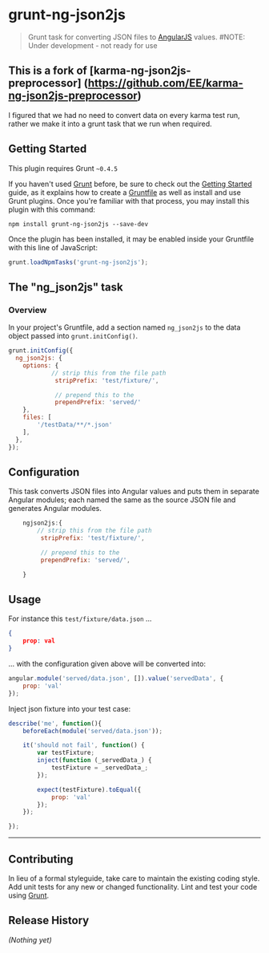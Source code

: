 # grunt-ng-json2js

>Grunt task for converting JSON files to [AngularJS](http://angularjs.org/) values.
#NOTE: Under development - not ready for use

## This is a fork of [karma-ng-json2js-preprocessor] (https://github.com/EE/karma-ng-json2js-preprocessor)
I figured that we had no need to convert data on every karma test run, rather we make it into a
grunt task that we run when required.


## Getting Started
This plugin requires Grunt `~0.4.5`

If you haven't used [Grunt](http://gruntjs.com/) before, be sure to check out the [Getting Started](http://gruntjs.com/getting-started) guide, as it explains how to create a [Gruntfile](http://gruntjs.com/sample-gruntfile) as well as install and use Grunt plugins. Once you're familiar with that process, you may install this plugin with this command:

```shell
npm install grunt-ng-json2js --save-dev
```

Once the plugin has been installed, it may be enabled inside your Gruntfile with this line of JavaScript:

```js
grunt.loadNpmTasks('grunt-ng-json2js');
```

## The "ng_json2js" task

### Overview
In your project's Gruntfile, add a section named `ng_json2js` to the data object passed into `grunt.initConfig()`.

```js
grunt.initConfig({
  ng_json2js: {
    options: {
            // strip this from the file path
             stripPrefix: 'test/fixture/',

             // prepend this to the
             prependPrefix: 'served/'
    },
    files: [
        '/testData/**/*.json'
    ],
  },
});
```

## Configuration
This task converts JSON files into Angular values and puts them in separate Angular modules; each named the same as the source JSON file and generates Angular modules.
```js
    ngjson2js:{
        // strip this from the file path
         stripPrefix: 'test/fixture/',

         // prepend this to the
         prependPrefix: 'served/',

    }

```

## Usage
For instance this `test/fixture/data.json`  ...
```json
{
    prop: val
}
```
... with the configuration given above will be converted into:
```js
angular.module('served/data.json', []).value('servedData', {
    prop: 'val'
});
```
Inject json fixture into your test case:
```js
describe('me', function(){
    beforeEach(module('served/data.json'));

    it('should not fail', function() {
        var testFixture;
        inject(function (_servedData_) {
            testFixture = _servedData_;
        });

        expect(testFixture).toEqual({
            prop: 'val'
        });
    });

});
```

----

## Contributing
In lieu of a formal styleguide, take care to maintain the existing coding style. Add unit tests for any new or changed functionality. Lint and test your code using [Grunt](http://gruntjs.com/).

## Release History
_(Nothing yet)_
